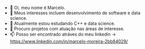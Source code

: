 - 👋 Oi, meu nome é Marcelo.
- 👀 Meus interesses incluem desenvolvimento de software e data science.
- 🌱 Atualmente estou estudando C++ e data science.
- 💞️ Procuro projetos com atuação nas áreas de interesse.
- 📫 Posso ser encontrado atráves do meu linkedin -> https://www.linkedin.com/in/marcelo-moreira-2bb84029/

<!---
marcmore/marcmore is a ✨ special ✨ repository because its `README.md` (this file) appears on your GitHub profile.
You can click the Preview link to take a look at your changes.
--->
